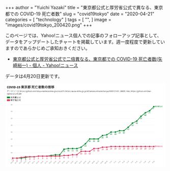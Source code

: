 +++
author = "Yuichi Yazaki"
title = "東京都公式と厚労省公式で異なる、東京都での COVID-19 死亡者数"
slug = "covid19tokyo"
date = "2020-04-21"
categories = [
    "technology"
]
tags = [
    "",
]
image = "images/covid19tokyo_200420.png"
+++

このページでは、Yahoo!ニュース個人での記事のフォローアップ記事として、データをアップデートしたチャートを掲載しています。週一度程度で更新していますのであらかじめご承知おきください。

- [東京都公式と厚労省公式で二倍異なる、東京都での COVID-19 死亡者数(矢崎裕一) - 個人 - Yahoo!ニュース](https://news.yahoo.co.jp/byline/yazakiyuichi/20200414-00173323/)

データは4月20日更新です。

![](images/covid19tokyo_200420.png)

<script src="https://public.flourish.studio/resources/embed.js"></script>
